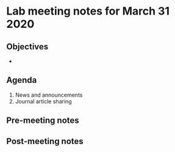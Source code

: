 # Lab meeting notes for March 31 2020

## Objectives
- 

## Agenda
1. News and announcements
2. Journal article sharing

## Pre-meeting notes


## Post-meeting notes